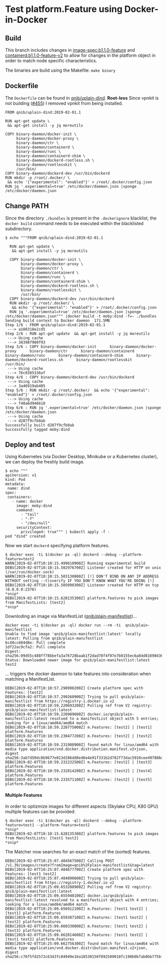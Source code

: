 # Test platform.Feature using Docker-in-Docker

## Build

This branch includes changes in [image-spec:b1.1.0-feature](https://github.com/qnib/image-spec/tree/b1.1.0-feature) and [containerd:b1.1.0-feature-v2](https://github.com/qnib/containerd/tree/v1.2.1-feature-v2) to allow for changes in the platform object in order to match node specific characteristics.

The binaries are build using the Makefile: `make binary`

## Dockerfile

The `Dockerfile` can be found in [qnib/uplain-dind](https://github.com/qnib/uplain-dind).
**Root-less** Since vpnkit is not building ([#455](https://github.com/moby/vpnkit/issues/455)) I removed vpnkit from being installed.


```
FROM qnib/uplain-dind:2019-02-01.1

RUN apt-get update \
 && apt-get install -y jq moreutils

COPY binary-daemon/docker-init \
     binary-daemon/docker-proxy \
     binary-daemon/ctr \
     binary-daemon/containerd \
     binary-daemon/runc \
     binary-daemon/containerd-shim \
     binary-daemon/dockerd-rootless.sh \
     binary-daemon/rootlesskit \
     /usr/bin/
COPY binary-daemon/dockerd-dev /usr/bin/dockerd
RUN mkdir -p /root/.docker/ \
 && echo '{"experimental": "enabled"}' > /root/.docker/config.json
RUN jq '.experimental=true' /etc/docker/daemon.json |sponge /etc/docker/daemon.json
```

## Change PATH

Since the directory `./bundles` is present in the `.dockerignore` blacklist, the `docker build` command needs to be executed within the blacklisted subdirectory.

```
$ echo """FROM qnib/uplain-dind:2019-02-01.1

  RUN apt-get update \
   && apt-get install -y jq moreutils

  COPY binary-daemon/docker-init \
       binary-daemon/docker-proxy \
       binary-daemon/ctr \
       binary-daemon/containerd \
       binary-daemon/runc \
       binary-daemon/containerd-shim \
       binary-daemon/dockerd-rootless.sh \
       binary-daemon/rootlesskit \
       /usr/bin/
  COPY binary-daemon/dockerd-dev /usr/bin/dockerd
  RUN mkdir -p /root/.docker/ \
   && echo '{"experimental": "enabled"}' > /root/.docker/config.json
  RUN jq '.experimental=true' /etc/docker/daemon.json |sponge /etc/docker/daemon.json""" |docker build -t moby:dind -f=- ./bundles
Sending build context to Docker daemon  171.5MB
Step 1/6 : FROM qnib/uplain-dind:2019-02-01.1
 ---> a108318e2cd5
Step 2/6 : RUN apt-get update  && apt-get install -y jq moreutils
 ---> Using cache
 ---> 38398f980f93
Step 3/6 : COPY binary-daemon/docker-init      binary-daemon/docker-proxy      binary-daemon/ctr      binary-daemon/containerd      binary-daemon/runc      binary-daemon/containerd-shim      binary-daemon/dockerd-rootless.sh      binary-daemon/rootlesskit      /usr/bin/
 ---> Using cache
 ---> 76c0385336af
Step 4/6 : COPY binary-daemon/dockerd-dev /usr/bin/dockerd
 ---> Using cache
 ---> 3a46919ab405
Step 5/6 : RUN mkdir -p /root/.docker/  && echo '{"experimental": "enabled"}' > /root/.docker/config.json
 ---> Using cache
 ---> f48a6d946610
Step 6/6 : RUN jq '.experimental=true' /etc/docker/daemon.json |sponge /etc/docker/daemon.json
 ---> Using cache
 ---> d287f9cfb8ab
Successfully built d287f9cfb8ab
Successfully tagged moby:dind
```

## Deploy and test

Using Kubernetes (via Docker Desktop, Minikube or a Kubernetes cluster), we can deploy the freshly build image.

```
$ echo """
apiVersion: v1
kind: Pod
metadata:
 name: dind
spec:
 containers:
   - name: docker
     image: moby:dind
     command:
       - "tail"
       - "-f"
       - "/dev/null"
     securityContext:
       privileged: true""" | kubectl apply -f -
pod "dind" created
```

Now we start `dockerd` specifying platform features.

```
$ docker exec -ti $(docker ps -ql) dockerd --debug --platform-feature=test2
WARN[2019-02-07T10:10:15.499610900Z] Running experimental build
DEBU[2019-02-07T10:10:15.502976700Z] Listener created for HTTP on unix (/var/run/docker.sock)
WARN[2019-02-07T10:10:15.503130800Z] [!] DON'T BIND ON ANY IP ADDRESS WITHOUT setting --tlsverify IF YOU DON'T KNOW WHAT YOU'RE DOING [!]
DEBU[2019-02-07T10:10:15.505090300Z] Listener created for HTTP on tcp (0.0.0.0:2376)
*snip*
DEBU[2019-02-07T10:10:15.628135300Z] platform.features to pick images from ManifestLists: [test2]
*snip*
```

Downloding an image via ManifestList ([qnib/plain-manifestlist](https://github.com/qnib/plain-manifestlist))...

```
docker exec -ti $(docker ps -ql) docker run --rm -ti  qnib/plain-manifestlist
Unable to find image 'qnib/plain-manifestlist:latest' locally
latest: Pulling from qnib/plain-manifestlist
6c40cc604d8e: Pull complete
1df22ac9cfa2: Pull complete
Digest: sha256:09d55c488ff78bbefa3a76728baab1f2dad78f4f07e7b8155ec6a84d81698436
Status: Downloaded newer image for qnib/plain-manifestlist:latest
test2
```

... triggers the docker daemon to take features into consideration when matching a ManifestList.

```
DEBU[2019-02-07T10:10:57.298998200Z] Create platform spec with Features: [test2]
DEBU[2019-02-07T10:10:57.299260900Z] Trying to pull qnib/plain-manifestlist from https://registry-1.docker.io v2
DEBU[2019-02-07T10:10:59.220693200Z] Pulling ref from V2 registry: qnib/plain-manifestlist:latest
DEBU[2019-02-07T10:10:59.220989600Z] docker.io/qnib/plain-manifestlist:latest resolved to a manifestList object with 5 entries; looking for a linux/amd64/amd64 match
DEBU[2019-02-07T10:10:59.228775000Z] m.Features: [test2] | [test1] platform.Features
DEBU[2019-02-07T10:10:59.230477200Z] m.Features: [test2] | [test2] platform.Features
DEBU[2019-02-07T10:10:59.231988900Z] found match for linux/amd64 with media type application/vnd.docker.distribution.manifest.v2+json, digest sha256:3ab7d50dc8b9677e013d286dd8ed6e4e91f331b2d782f73dac5910cee497886d
DEBU[2019-02-07T10:10:59.232232500Z] m.Features: [test2] | [test3] platform.Features
DEBU[2019-02-07T10:10:59.232814200Z] m.Features: [test2] | [test4] platform.Features
DEBU[2019-02-07T10:10:59.233571100Z] m.Features: [test2] | [test5] platform.Features
```

#### Multiple Features

In order to optizmize images for different aspects (Skylake CPU, K80 GPU) multiple features can be provided:

```
$ docker exec -ti $(docker ps -ql) dockerd --debug --platform-feature=test1 --platform-feature=test2
*snip*
DEBU[2019-02-07T10:10:15.628135300Z] platform.features to pick images from ManifestLists: [test1 test2]
*snip*
```

The Matcher now searches for an exact match of the (sorted) features.

```
DEBU[2019-02-07T10:25:07.484567500Z] Calling POST /v1.39/images/create?fromImage=qnib%2Fplain-manifestlist&tag=latest
DEBU[2019-02-07T10:25:07.484677700Z] Create platform spec with Features: [test1 test2]
DEBU[2019-02-07T10:25:07.484890600Z] Trying to pull qnib/plain-manifestlist from https://registry-1.docker.io v2
DEBU[2019-02-07T10:25:09.653208900Z] Pulling ref from V2 registry: qnib/plain-manifestlist:latest
DEBU[2019-02-07T10:25:09.655948100Z] docker.io/qnib/plain-manifestlist:latest resolved to a manifestList object with 4 entries; looking for a linux/amd64/amd64 match
DEBU[2019-02-07T10:25:09.656912100Z] m.Features: [test1 test2] | [test1] platform.Features
DEBU[2019-02-07T10:25:09.659387100Z] m.Features: [test1 test2] | [test2] platform.Features
DEBU[2019-02-07T10:25:09.660330800Z] m.Features: [test1 test2] | [test3] platform.Features
DEBU[2019-02-07T10:25:09.662014600Z] m.Features: [test1 test2] | [test1 test2] platform.Features
DEBU[2019-02-07T10:25:09.662756300Z] found match for linux/amd64 with media type application/vnd.docker.distribution.manifest.v2+json, digest sha256:c76f5fd2572c6343fc04949e16a18530150f892509018fc190b0b7ab0bb775bf
```

